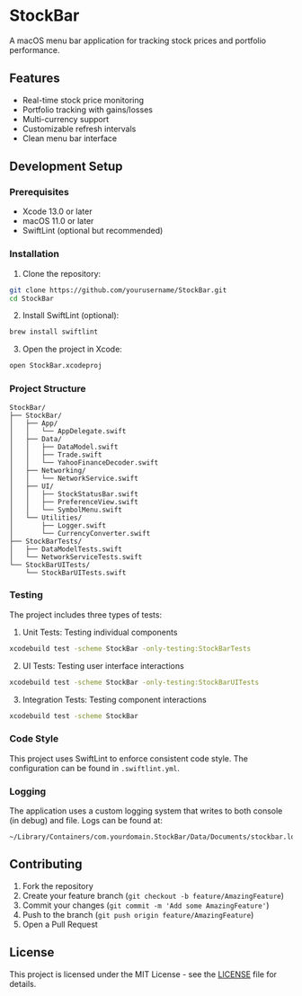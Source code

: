 # StockBar

A macOS menu bar application for tracking stock prices and portfolio performance.

## Features

- Real-time stock price monitoring
- Portfolio tracking with gains/losses
- Multi-currency support
- Customizable refresh intervals
- Clean menu bar interface

## Development Setup

### Prerequisites

- Xcode 13.0 or later
- macOS 11.0 or later
- SwiftLint (optional but recommended)

### Installation

1. Clone the repository:
```bash
git clone https://github.com/yourusername/StockBar.git
cd StockBar
```

2. Install SwiftLint (optional):
```bash
brew install swiftlint
```

3. Open the project in Xcode:
```bash
open StockBar.xcodeproj
```

### Project Structure

```
StockBar/
├── StockBar/
│   ├── App/
│   │   └── AppDelegate.swift
│   ├── Data/
│   │   ├── DataModel.swift
│   │   ├── Trade.swift
│   │   └── YahooFinanceDecoder.swift
│   ├── Networking/
│   │   └── NetworkService.swift
│   ├── UI/
│   │   ├── StockStatusBar.swift
│   │   ├── PreferenceView.swift
│   │   └── SymbolMenu.swift
│   └── Utilities/
│       ├── Logger.swift
│       └── CurrencyConverter.swift
├── StockBarTests/
│   ├── DataModelTests.swift
│   └── NetworkServiceTests.swift
└── StockBarUITests/
    └── StockBarUITests.swift
```

### Testing

The project includes three types of tests:

1. Unit Tests: Testing individual components
```bash
xcodebuild test -scheme StockBar -only-testing:StockBarTests
```

2. UI Tests: Testing user interface interactions
```bash
xcodebuild test -scheme StockBar -only-testing:StockBarUITests
```

3. Integration Tests: Testing component interactions
```bash
xcodebuild test -scheme StockBar
```

### Code Style

This project uses SwiftLint to enforce consistent code style. The configuration can be found in `.swiftlint.yml`.

### Logging

The application uses a custom logging system that writes to both console (in debug) and file. Logs can be found at:
```
~/Library/Containers/com.yourdomain.StockBar/Data/Documents/stockbar.log
```

## Contributing

1. Fork the repository
2. Create your feature branch (`git checkout -b feature/AmazingFeature`)
3. Commit your changes (`git commit -m 'Add some AmazingFeature'`)
4. Push to the branch (`git push origin feature/AmazingFeature`)
5. Open a Pull Request

## License

This project is licensed under the MIT License - see the [LICENSE](LICENSE) file for details.